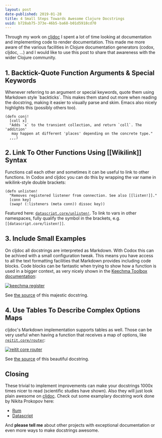 ```yaml
---
layout: post
date-published: 2019-01-28
title: 4 Small Steps Towards Awesome Clojure Docstrings
uuid: b728ab75-373e-46b5-ba68-b01d5918cd70
---
```


Through my work on [cljdoc](https://cljdoc.org) I spent a lot of time looking at documentation
and implementing code to render documentation. This made me more aware of the various
facilities in Clojure documentation generators (codox, cljdoc, ...) and I would like to use
this post to share that awareness with the wider Clojure community.

## 1. Backtick-Quote Function Arguments & Special Keywords

Whenever referring to an argument or special keywords, quote them using Markdown style
\`backticks\`. This makes them stand out more when reading the docstring, making it easier to
visually parse and skim. Emacs also nicely highlights this (possibly others too).

```
(defn conj!
  [coll x]
  "Adds `x` to the transient collection, and return `coll`. The 'addition'
   may happen at different 'places' depending on the concrete type."
  ,,,)
```

## 2. Link To Other Functions Using [[Wikilink]] Syntax

Functions call each other and sometimes it can be useful to link to other functions.
In Codox and cljdoc you can do this by wrapping the var name in wikilink-style double brackets:

```
(defn unlisten!
  "Removes registered listener from connection. See also [[listen!]]."
  [conn key]
  (swap! (:listeners (meta conn)) dissoc key))
```

Featured here: [`datascript.core/unlisten!`](https://cljdoc.org/d/datascript/datascript/0.17.1/api/datascript.core#unlisten!).
To link to vars in other namespaces, fully qualify the symbol in the brackets, e.g. `[[datascript.core/listen!]]`.

## 3. Include Small Examples

On cljdoc all docstrings are interpreted as Markdown. With Codox this can be achived with a
small configuration tweak. This means you have access to all the text formatting facilities
that Markdown provides including code blocks. Code blocks can be fantastic when trying to show
how a function is used in a bigger context, as very nicely shown in the [Keechma Toolbox
documentation](https://cljdoc.org/d/keechma/toolbox/0.1.23/api/keechma.toolbox.dataloader.controller#register):

[![keechma register](/images/keechma-register.png)](https://cljdoc.org/d/keechma/toolbox/0.1.23/api/keechma.toolbox.dataloader.controller#register)

See [the source](https://github.com/keechma/keechma-toolbox/blob/176c96a7f8b97a7d67f0d54d1351c23db052d71c/src/cljs/keechma/toolbox/dataloader/controller.cljs#L71-L85) of this majestic docstring.

## 4. Use Tables To Describe Complex Options Maps

cljdoc's Markdown implementation supports tables as well. Those can be very useful when having a function that receives a map of options, like [`reitit.core/router`](https://cljdoc.org/d/metosin/reitit-core/0.2.13/api/reitit.core#router):

[![reitit core router](/images/reitit-router.png)](https://cljdoc.org/d/metosin/reitit-core/0.2.13/api/reitit.core#router)

See [the source](https://github.com/metosin/reitit/blob/0.2.13/modules/reitit-core/src/reitit/core.cljc#L417) of this beautiful docstring.

## Closing

These trivial to implement improvements can make your docstrings 1000x times nicer to read
(scientific studies have shown). Also they will just look plain awesome on [cljdoc](https://cljdoc.org). Check out
some examplary docstring work done by Nikita Prokopov here:

- [Rum](https://cljdoc.org/d/rum/rum/0.11.3/api/rum.core)
- [Datascript](https://cljdoc.org/d/datascript/datascript/0.17.1/api/datascript.core)

And **please tell me** about other projects with exceptional documentation or even more ways to
make docstrings awesome.

